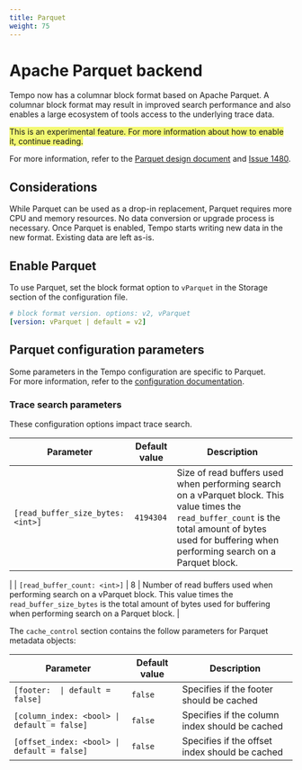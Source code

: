 ```yaml
---
title: Parquet
weight: 75
---
```


# Apache Parquet backend

Tempo now has a columnar block format based on Apache Parquet.
A columnar block format may result in improved search performance and also enables a large ecosystem of tools access to the underlying trace data.

<span style="background-color:#f3f973;">This is an experimental feature. For more information about how to enable it, continue reading.</span>

For more information, refer to the [Parquet design document](https://github.com/mdisibio/tempo/blob/design-proposal-parquet/docs/design-proposals/2022-04%20Parquet.md) and [Issue 1480](https://github.com/grafana/tempo/issues/1480).

## Considerations

While Parquet can be used as a drop-in replacement, Parquet requires more CPU and memory resources.
No data conversion or upgrade process is necessary.
Once Parquet is enabled, Tempo starts writing new data in the new format.
Existing data are left as-is. 

## Enable Parquet 

To use Parquet, set the block format option to `vParquet` in the Storage section of the configuration file.

```yaml
# block format version. options: v2, vParquet
[version: vParquet | default = v2]
```

## Parquet configuration parameters

Some parameters in the Tempo configuration are specific to Parquet.  
For more information, refer to the [configuration documentation](https://grafana.com/docs/tempo/latest/configuration/#storage).

### Trace search parameters

These configuration options impact trace search.

| Parameter | Default value | Description | 
| --- | --- | --- |
| `[read_buffer_size_bytes: <int>]` | `4194304` | Size of read buffers used when performing search on a vParquet block. This value times the `read_buffer_count`  is the total amount of bytes used for buffering when performing search on a Parquet block.
 | 
| `[read_buffer_count: <int>]` | 8 | Number of read buffers used when performing search on a vParquet block. This value times the `read_buffer_size_bytes` is the total amount of bytes used for buffering when performing search on a Parquet block.
 |

The `cache_control` section contains the follow parameters for Parquet metadata objects:

| Parameter | Default value | Description |
| --- | --- | --- |
| <code>[footer: <bool> \| default = false]</code> | `false` | Specifies if the footer should be cached | 
| `[column_index: <bool> \| default = false]` | `false` | Specifies if the column index should be cached | 
| `[offset_index: <bool> \| default = false]` | `false` | Specifies if the offset index should be cached |
